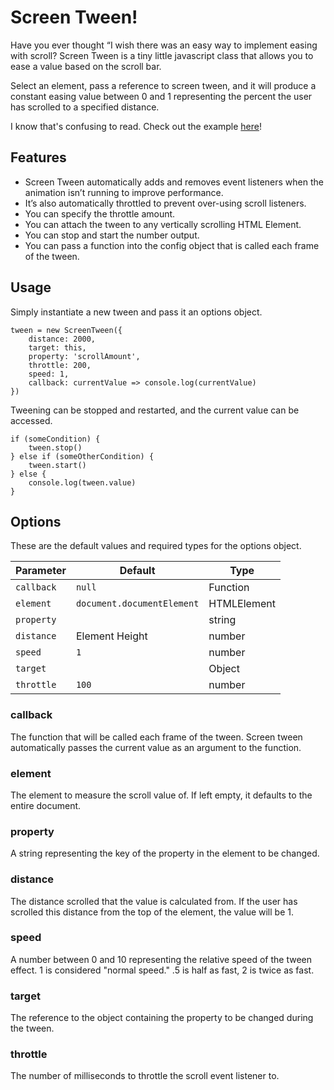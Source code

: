 # Screen Tween!

Have you ever thought “I wish there was an easy way to implement easing with scroll? Screen Tween is a tiny little javascript class that allows you to ease a value based on the scroll bar.

Select an element, pass a reference to screen tween, and it will produce a constant easing value between 0 and 1 representing the percent the user has scrolled to a specified distance.

I know that's confusing to read. Check out the example [here](https://whoistobias.me/vault/screen-tween/)!

## Features

- Screen Tween automatically adds and removes event listeners when the animation isn’t running to improve performance.
- It’s also automatically throttled to prevent over-using scroll listeners.
- You can specify the throttle amount.
- You can attach the tween to any vertically scrolling HTML Element.
- You can stop and start the number output.
- You can pass a function into the config object that is called each frame of the tween.

## Usage

Simply instantiate a new tween and pass it an options object.
```
tween = new ScreenTween({
    distance: 2000,
    target: this,
    property: 'scrollAmount',
    throttle: 200,
    speed: 1,
    callback: currentValue => console.log(currentValue)
})
```
Tweening can be stopped and restarted, and the current value can be accessed.
```
if (someCondition) {
    tween.stop()
} else if (someOtherCondition) {
    tween.start()
} else {
    console.log(tween.value)
}
```
## Options

These are the default values and required types for the options object.

| Parameter | Default | Type |
| ------ | ------ | ------ |
| `callback` | `null` | Function |
| `element` | `document.documentElement` | HTMLElement |
| `property` | | string |
| `distance` | Element Height | number |
| `speed` | `1` | number |
| `target` | | Object |
| `throttle` | `100` | number |

### callback

The function that will be called each frame of the tween. Screen tween automatically passes the current value as an argument to the function.

### element

The element to measure the scroll value of. If left empty, it defaults to the entire document.

### property

A string representing the key of the property in the element to be changed.

### distance

The distance scrolled that the value is calculated from. If the user has scrolled this distance from the top of the element, the value will be 1.

### speed

A number between 0 and 10 representing the relative speed of the tween effect. 1 is considered "normal speed." .5 is half as fast, 2 is twice as fast.

### target

The reference to the object containing the property to be changed during the tween.

### throttle

The number of milliseconds to throttle the scroll event listener to.